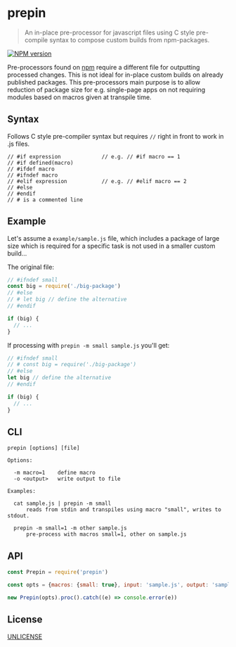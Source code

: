 # prepin

> An in-place pre-processor for javascript files using C style pre-compile
syntax to compose custom builds from npm-packages.

[![NPM version][badge]][repo]

Pre-processors found on [npm][] require a different file for outputting
processed changes. This is not ideal for in-place custom builds on already
published packages. This pre-processors main purpose is to allow reduction of
package size for e.g. single-page apps on not requiring modules based on macros
given at transpile time.

## Syntax

Follows C style pre-compiler syntax but requires `//` right in front to work in
.js files.

```
// #if expression             // e.g. // #if macro == 1
// #if defined(macro)
// #ifdef macro
// #ifndef macro
// #elif expression           // e.g. // #elif macro == 2
// #else
// #endif
// # is a commented line
```

## Example

Let's assume a `example/sample.js` file, which includes a package of large size which is
required for a specific task is not used in a smaller custom build...

The original file:

```js
// #ifndef small
const big = require('./big-package')
// #else
// # let big // define the alternative
// #endif

if (big) {
  // ...
}
```

If processing with `prepin -m small sample.js` you'll get:

```js
// #ifndef small
// # const big = require('./big-package')
// #else
let big // define the alternative
// #endif

if (big) {
  // ...
}
```

## CLI

```
prepin [options] [file]

Options:

  -m macro=1    define macro
  -o <output>   write output to file

Examples:

  cat sample.js | prepin -m small
      reads from stdin and transpiles using macro "small", writes to stdout.

  prepin -m small=1 -m other sample.js
      pre-process with macros small=1, other on sample.js
```

## API

```js
const Prepin = require('prepin')

const opts = {macros: {small: true}, input: 'sample.js', output: 'sample.js'}

new Prepin(opts).proc().catch((e) => console.error(e))
```

## License

[UNLICENSE][]

[badge]: https://badge.fury.io/js/prepin.svg
[repo]: https://www.npmjs.com/package/prepin

[npm]: https://npmjs.org
[UNLICENSE]: http://unlicense.org
